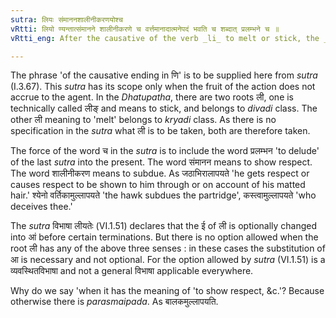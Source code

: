 ```yaml
---
sutra: लियः संमाननशालीनीकरणयोश्च
vRtti: लियो ण्यन्तात्संमानने शालीनीकरणे च वर्त्तमानादात्मनेपदं भवति च शब्दात् प्रलम्भने च ॥
vRtti_eng: After the causative of the verb _li_ to melt or stick, the _Atmanepada_ is employed, when used in the sense of showing respect, subduing and deceiving, even though the fruit of action does not accrue to the agent.

---
```

The phrase 'of the causative ending in णि' is to be supplied here from _sutra_ (I.3.67). This _sutra_ has its scope only when the fruit of the action does not accrue to the agent. In the _Dhatupatha_, there are two roots ली, one is technically called लीङ् and means to stick, and belongs to _divadi_ class. The other ली meaning to 'melt' belongs to _kryadi_ class. As there is no specification in the _sutra_ what ली is to be taken, both are therefore taken.

The force of the word च in the _sutra_ is to include the word प्रलम्भन 'to delude' of the last _sutra_ into the present. The word संमानन means to show respect. The word शालीनीकरण means to subdue. As जठाभिरालापयते 'he gets respect or causes respect to be shown to him through or on account of his matted hair.' श्येनो वर्तिकामुल्लापयते 'the hawk subdues the partridge', कस्त्वामुल्लापयते 'who deceives thee.'

The _sutra_ विभाषा लीयतेः (VI.1.51) declares that the ई of ली is optionally changed into आं before certain terminations. But there is no option allowed when the root ली has any of the above three senses : in these cases the substitution of आ is necessary and not optional. For the option allowed by _sutra_ (VI.1.51) is a व्यवस्थितविभाषा and not a general विभाषा applicable everywhere.

Why do we say 'when it has the meaning of 'to show respect, &c.'? Because otherwise there is _parasmaipada_. As बालकमुल्लापयति. 